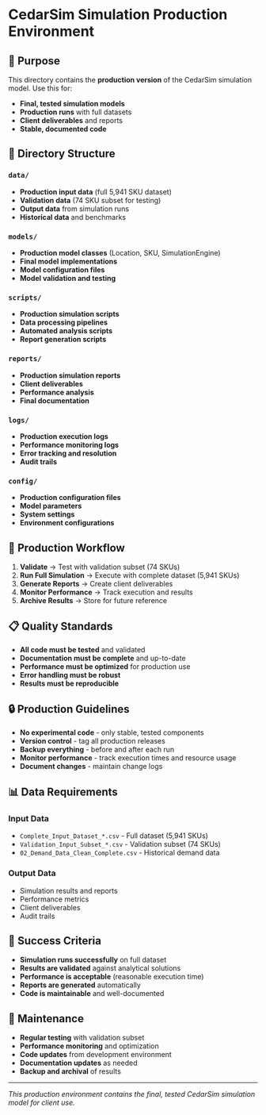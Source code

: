 # CedarSim Simulation Production Environment

## 🎯 Purpose
This directory contains the **production version** of the CedarSim simulation model. Use this for:
- **Final, tested simulation models**
- **Production runs** with full datasets
- **Client deliverables** and reports
- **Stable, documented code**

## 📁 Directory Structure

### `data/`
- **Production input data** (full 5,941 SKU dataset)
- **Validation data** (74 SKU subset for testing)
- **Output data** from simulation runs
- **Historical data** and benchmarks

### `models/`
- **Production model classes** (Location, SKU, SimulationEngine)
- **Final model implementations**
- **Model configuration files**
- **Model validation and testing**

### `scripts/`
- **Production simulation scripts**
- **Data processing pipelines**
- **Automated analysis scripts**
- **Report generation scripts**

### `reports/`
- **Production simulation reports**
- **Client deliverables**
- **Performance analysis**
- **Final documentation**

### `logs/`
- **Production execution logs**
- **Performance monitoring logs**
- **Error tracking and resolution**
- **Audit trails**

### `config/`
- **Production configuration files**
- **Model parameters**
- **System settings**
- **Environment configurations**

## 🚀 Production Workflow

1. **Validate** → Test with validation subset (74 SKUs)
2. **Run Full Simulation** → Execute with complete dataset (5,941 SKUs)
3. **Generate Reports** → Create client deliverables
4. **Monitor Performance** → Track execution and results
5. **Archive Results** → Store for future reference

## 📋 Quality Standards

- **All code must be tested** and validated
- **Documentation must be complete** and up-to-date
- **Performance must be optimized** for production use
- **Error handling must be robust**
- **Results must be reproducible**

## 🔒 Production Guidelines

- **No experimental code** - only stable, tested components
- **Version control** - tag all production releases
- **Backup everything** - before and after each run
- **Monitor performance** - track execution times and resource usage
- **Document changes** - maintain change logs

## 📊 Data Requirements

### **Input Data**
- `Complete_Input_Dataset_*.csv` - Full dataset (5,941 SKUs)
- `Validation_Input_Subset_*.csv` - Validation subset (74 SKUs)
- `02_Demand_Data_Clean_Complete.csv` - Historical demand data

### **Output Data**
- Simulation results and reports
- Performance metrics
- Client deliverables
- Audit trails

## 🎯 Success Criteria

- **Simulation runs successfully** on full dataset
- **Results are validated** against analytical solutions
- **Performance is acceptable** (reasonable execution time)
- **Reports are generated** automatically
- **Code is maintainable** and well-documented

## 🔄 Maintenance

- **Regular testing** with validation subset
- **Performance monitoring** and optimization
- **Code updates** from development environment
- **Documentation updates** as needed
- **Backup and archival** of results

---
*This production environment contains the final, tested CedarSim simulation model for client use.*
